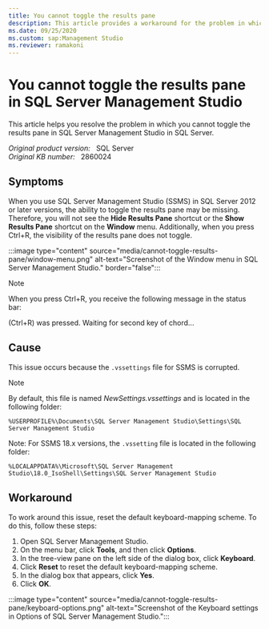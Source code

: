```yaml
---
title: You cannot toggle the results pane
description: This article provides a workaround for the problem in which you cannot toggle the results pane in SQL Server Management Studio in SQL Server.
ms.date: 09/25/2020
ms.custom: sap:Management Studio
ms.reviewer: ramakoni
---
```

# You cannot toggle the results pane in SQL Server Management Studio

This article helps you resolve the problem in which you cannot toggle the results pane in SQL Server Management Studio in SQL Server.

_Original product version:_ &nbsp; SQL Server  
_Original KB number:_ &nbsp; 2860024

## Symptoms

When you use SQL Server Management Studio (SSMS) in SQL Server 2012 or later versions, the ability to toggle the results pane may be missing. Therefore, you will not see the **Hide Results Pane**  shortcut or the **Show Results Pane**  shortcut on the **Window**  menu. Additionally, when you press Ctrl+R, the visibility of the results pane does not toggle.

:::image type="content" source="media/cannot-toggle-results-pane/window-menu.png" alt-text="Screenshot of the Window menu in SQL Server Management Studio." border="false":::

> [!NOTE]
> When you press Ctrl+R, you receive the following message in the status bar:

(Ctrl+R) was pressed. Waiting for second key of chord...

## Cause

This issue occurs because the `.vssettings` file for SSMS is corrupted.

> [!NOTE]
> By default, this file is named *NewSettings.vssettings* and is located in the following folder:
>
>`%USERPROFILE%\Documents\SQL Server Management Studio\Settings\SQL Server Management Studio`

Note: For SSMS 18.x versions, the `.vssetting` file is located in the following folder:

`%LOCALAPPDATA%\Microsoft\SQL Server Management Studio\18.0_IsoShell\Settings\SQL Server Management Studio`

## Workaround

To work around this issue, reset the default keyboard-mapping scheme. To do this, follow these steps:

1. Open SQL Server Management Studio.
2. On the menu bar, click **Tools**, and then click **Options**.
3. In the tree-view pane on the left side of the dialog box, click **Keyboard**.
4. Click **Reset**  to reset the default keyboard-mapping scheme.
5. In the dialog box that appears, click **Yes**.
6. Click **OK**.

:::image type="content" source="media/cannot-toggle-results-pane/keyboard-options.png" alt-text="Screenshot of the Keyboard settings in Options of SQL Server Management Studio.":::
